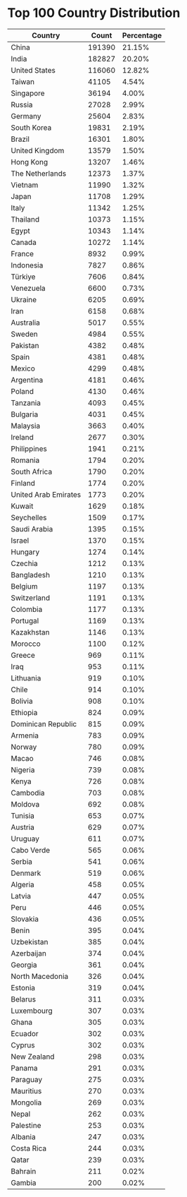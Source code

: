 # Top 100 Country Distribution
| Country | Count | Percentage |
|----|----|----|
| China | 191390 | 21.15% |
| India | 182827 | 20.20% |
| United States | 116060 | 12.82% |
| Taiwan | 41105 | 4.54% |
| Singapore | 36194 | 4.00% |
| Russia | 27028 | 2.99% |
| Germany | 25604 | 2.83% |
| South Korea | 19831 | 2.19% |
| Brazil | 16301 | 1.80% |
| United Kingdom | 13579 | 1.50% |
| Hong Kong | 13207 | 1.46% |
| The Netherlands | 12373 | 1.37% |
| Vietnam | 11990 | 1.32% |
| Japan | 11708 | 1.29% |
| Italy | 11342 | 1.25% |
| Thailand | 10373 | 1.15% |
| Egypt | 10343 | 1.14% |
| Canada | 10272 | 1.14% |
| France | 8932 | 0.99% |
| Indonesia | 7827 | 0.86% |
| Türkiye | 7606 | 0.84% |
| Venezuela | 6600 | 0.73% |
| Ukraine | 6205 | 0.69% |
| Iran | 6158 | 0.68% |
| Australia | 5017 | 0.55% |
| Sweden | 4984 | 0.55% |
| Pakistan | 4382 | 0.48% |
| Spain | 4381 | 0.48% |
| Mexico | 4299 | 0.48% |
| Argentina | 4181 | 0.46% |
| Poland | 4130 | 0.46% |
| Tanzania | 4093 | 0.45% |
| Bulgaria | 4031 | 0.45% |
| Malaysia | 3663 | 0.40% |
| Ireland | 2677 | 0.30% |
| Philippines | 1941 | 0.21% |
| Romania | 1794 | 0.20% |
| South Africa | 1790 | 0.20% |
| Finland | 1774 | 0.20% |
| United Arab Emirates | 1773 | 0.20% |
| Kuwait | 1629 | 0.18% |
| Seychelles | 1509 | 0.17% |
| Saudi Arabia | 1395 | 0.15% |
| Israel | 1370 | 0.15% |
| Hungary | 1274 | 0.14% |
| Czechia | 1212 | 0.13% |
| Bangladesh | 1210 | 0.13% |
| Belgium | 1197 | 0.13% |
| Switzerland | 1191 | 0.13% |
| Colombia | 1177 | 0.13% |
| Portugal | 1169 | 0.13% |
| Kazakhstan | 1146 | 0.13% |
| Morocco | 1100 | 0.12% |
| Greece | 969 | 0.11% |
| Iraq | 953 | 0.11% |
| Lithuania | 919 | 0.10% |
| Chile | 914 | 0.10% |
| Bolivia | 908 | 0.10% |
| Ethiopia | 824 | 0.09% |
| Dominican Republic | 815 | 0.09% |
| Armenia | 783 | 0.09% |
| Norway | 780 | 0.09% |
| Macao | 746 | 0.08% |
| Nigeria | 739 | 0.08% |
| Kenya | 726 | 0.08% |
| Cambodia | 703 | 0.08% |
| Moldova | 692 | 0.08% |
| Tunisia | 653 | 0.07% |
| Austria | 629 | 0.07% |
| Uruguay | 611 | 0.07% |
| Cabo Verde | 565 | 0.06% |
| Serbia | 541 | 0.06% |
| Denmark | 519 | 0.06% |
| Algeria | 458 | 0.05% |
| Latvia | 447 | 0.05% |
| Peru | 446 | 0.05% |
| Slovakia | 436 | 0.05% |
| Benin | 395 | 0.04% |
| Uzbekistan | 385 | 0.04% |
| Azerbaijan | 374 | 0.04% |
| Georgia | 361 | 0.04% |
| North Macedonia | 326 | 0.04% |
| Estonia | 319 | 0.04% |
| Belarus | 311 | 0.03% |
| Luxembourg | 307 | 0.03% |
| Ghana | 305 | 0.03% |
| Ecuador | 302 | 0.03% |
| Cyprus | 302 | 0.03% |
| New Zealand | 298 | 0.03% |
| Panama | 291 | 0.03% |
| Paraguay | 275 | 0.03% |
| Mauritius | 270 | 0.03% |
| Mongolia | 269 | 0.03% |
| Nepal | 262 | 0.03% |
| Palestine | 253 | 0.03% |
| Albania | 247 | 0.03% |
| Costa Rica | 244 | 0.03% |
| Qatar | 239 | 0.03% |
| Bahrain | 211 | 0.02% |
| Gambia | 200 | 0.02% |
